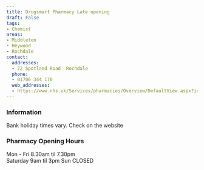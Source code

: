 ```yaml
---
title: Drugsmart Pharmacy Late opening
draft: False
tags:
- Chemist
areas:
- Middleton
- Heywood
- Rochdale
contact:
  addresses:
  - 72 Spotland Road  Rochdale
  phone:
  - 01706 344 170
  web_addresses:
  - https://www.nhs.uk/Services/pharmacies/Overview/DefaultView.aspx?id=11784
---
```


### Information
Bank holiday times vary. Check on the website

### Pharmacy Opening Hours
Mon - Fri 8.30am til 7.30pm  
Saturday 9am til 3pm
Sun   CLOSED
